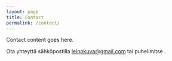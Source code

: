 ```yaml
---
layout: page
title: Contact
permalink: /contact/
---
```


Contact content goes here.

Ota yhteyttä sähköpostilla [leinokuva@gmail.com](mailto:leinokuva@gmail.com) tai puhelimitse <a href="tel:0445514330"></a>.